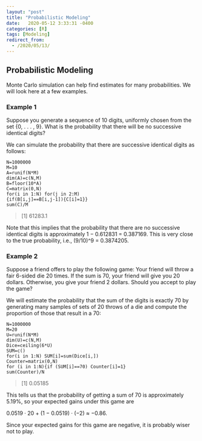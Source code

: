 ```yaml
---
layout: "post"
title: "Probabilistic Modeling"
date:   2020-05-12 3:33:31 -0400
categories: [R]
tags: [Modeling]
redirect_from:
  - /2020/05/13/
---
```

## Probabilistic Modeling 

Monte Carlo simulation can help find estimates for many probabilities. We will look here at a few examples.

### Example 1

Suppose you generate a sequence of 10 digits, uniformly chosen from the set {0, . . . , 9}. What is the probability that there will be no successive identical digits?

We can simulate the probability that there are successive identical digits as follows:

```{r}
N=1000000
M=10
A=runif(N*M)
dim(A)=c(N,M)
B=floor(10*A)
C=matrix(0,N)
for(i in 1:N) for(j in 2:M)
{if(B[i,j]==B[i,j-1]){C[i]=1}}
sum(C)/M
```
> [1] 61283.1

Note that this implies that the probability that there are no successive identical digits is approximately 1 − 0.612831 = 0.387169. This is very close to the true probability, i.e., (9/10)^9 = 0.3874205.

### Example 2

Suppose a friend offers to play the following game: Your friend will throw a fair 6-sided die 20 times. If the sum is 70, your friend will give you 20 dollars. Otherwise, you give your friend 2 dollars. Should you accept to play the game?

We will estimate the probability that the sum of the digits is exactly 70 by generating many samples of sets of 20 throws of a die and compute the proportion of those that result in a 70:

```{r}
N=1000000
M=20
U=runif(N*M)
dim(U)=c(N,M)
Dice=ceiling(6*U)
SUM=c()
for(i in 1:N) SUM[i]=sum(Dice[i,])
Counter=matrix(0,N)
for (i in 1:N){if (SUM[i]==70) Counter[i]=1}
sum(Counter)/N
```
> [1] 0.05185

This tells us that the probability of getting a sum of 70 is approximately 5.19%, so your expected gains under this game are

0.0519 · 20 + (1 − 0.0519) · (−2) ≈ −0.86.

Since your expected gains for this game are negative, it is probably wiser not to play.
